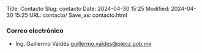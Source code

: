 Title: Contacto
Slug: contacto
Date: 2024-04-30 15:25
Modified: 2024-04-30 15:25
URL: contacto/
Save_as: contacto.html


### Correo electrónico

- Ing. Guillermo Valdés [guillermo.valdes@pjecz.gob.mx](mailto:guillermo.valdes@pjecz.gob.mx)
